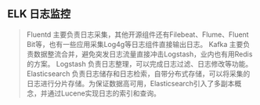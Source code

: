 ## ELK 日志监控
> Fluentd 主要负责日志采集，其他开源组件还有Filebeat、Flume、Fluent Bit等，也有一些应用采集Log4g等日志组件直接输出日志。 Kafka 主要负责数据整流合并，避免突发日志流量直接冲击Logstash，业内也有用Redis的方案。 Logstash 负责日志整理，可以完成日志过滤、日志修改等功能。 Elasticsearch 负责日志储存和日志检索，自带分布式存储，可以将采集的日志进行分片存储。为保证数据高可用，Elasticsearch引入了多副本概念，并通过Lucene实现日志的索引和查询。
```

```
